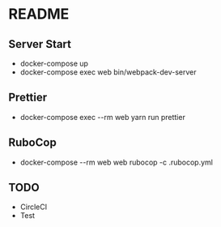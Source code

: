# README

## Server Start
- docker-compose up
- docker-compose exec web bin/webpack-dev-server

## Prettier
- docker-compose exec --rm web yarn run prettier

## RuboCop
- docker-compose --rm web web rubocop -c .rubocop.yml

## TODO
- CircleCI
- Test
